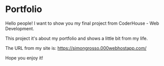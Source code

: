 # Portfolio

Hello people! I want to show you my final project from CoderHouse - Web Development.

This project it's about my portfolio and shows a little bit from my life. 


The URL from my site is: https://simongrosso.000webhostapp.com/

Hope you enjoy it!
